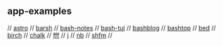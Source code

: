 ## app-examples

// [astro](https://github.com/blmayer/astro)
// [barsh](https://github.com/dylanaraps/barsh)
// [bash-notes](https://github.com/dbluhm/bash-notes)
// [bash-tui](https://www.reddit.com/r/bash/comments/hufc9i/any_good_guides_for_writing_tuis/)
// [bashblog](https://github.com/cfenollosa/bashblog)
// [bashtop](http://loh-tar.github.io/tbsm/)
// [bed](https://github.com/comfies/bed)
// [birch](https://github.com/dylanaraps/birch)
// [chalk](https://tildegit.org/sloum/chalk)
// [fff](https://github.com/dylanaraps/fff)
// [j](https://inkdroid.org/2021/03/27/j/)
// [nb](https://github.com/xwmx/nb)
// [shfm](https://github.com/dylanaraps/shfm)
//
